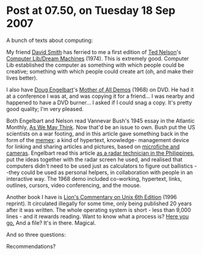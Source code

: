 # Post at 07.50, on Tuesday 18 Sep 2007

A bunch of texts about computing:

My friend [David Smith](http://www.preoccupations.org/) has ferried to me a
first edition of [Ted Nelson](http://www.xu.com/ted/)'s [Computer Lib/Dream
Machines](http://www.digibarn.com/collections/books/computer-lib/) (1974).
This is extremely good. Computer Lib established the computer as something
with which people could be creative; something with which people could create
art (oh, and make their lives better).

I also have [Doug Engelbart](http://www.ibiblio.org/pioneers/engelbart.html)'s
[Mother of All
Demos](http://video.google.com/videoplay?docid=-8734787622017763097) (1968) on
DVD. He had it at a conference I was at, and was copying it for a friend... I
was nearby and happened to have a DVD burner... I asked if I could snag a
copy. It's pretty good quality; I'm very pleased.

Both Engelbart and Nelson read Vannevar Bush's 1945 essay in the Atlantic
Monthly, [As We May Think](http://www.theatlantic.com/doc/194507/bush). Now
that'd be an issue to own. Bush put the US scientists on a war footing, and in
this article gave something back in the form of the
[memex](http://en.wikipedia.org/wiki/Memex): a kind of hypertext, knowledge-
management device for linking and sharing articles and pictures, based on
[microfiche and cameras](http://www.kerryr.net/pioneers/gallery/ns_bush8.htm).
Engelbart read this article [as a radar technician in the
Philippines](http://www.pbs.org/opb/nerds2.0.1/networking_nerds/radar.html),
put the ideas together with the radar screen he used, and realised that
computers didn't need to be used just as calculators to figure out ballistics
--they could be used as personal helpers, in collaboration with people in an
interactive way. The 1968 demo included co-working, hypertext, links,
outlines, cursors, video conferencing, and the mouse.

Another book I have is [Lion's Commentary on Unix 6th
Edition](http://www.ercb.com/feature/feature.0067.html) (1996 reprint). It
circulated illegally for some time, only being published 20 years after it was
written. The whole operating system is short - less than 9,000 lines - and it
rewards reading. Want to know what a process is? [Here you
go.](http://interconnected.org/home/2005/09/24/what_is_a_process) And a file?
It's in there. Magical.

And so three questions:

Recommendations?
